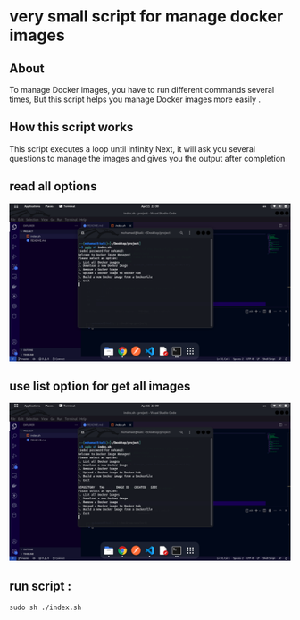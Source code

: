 # very small script for manage docker images 


## About 

To manage Docker images, you have to run different commands several times,
But this script helps you manage Docker images more easily .

## How this script works

This script executes a loop until infinity
Next, it will ask you several questions to manage the images
and gives you the output after completion


## read all options

![ Details 1](./details1.png)


## use list option for get all images 

![ Details 2](./details2.png)



## run script :

```
sudo sh ./index.sh 

```
